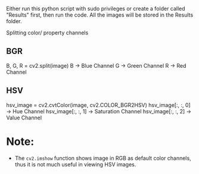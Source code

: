 Either run this python script with sudo privileges or create a folder called "Results" first, then run the code. All the images will be stored in the Results folder.

Splitting color/ property channels

## BGR
B, G, R = cv2.split(image)
B -> Blue Channel
G -> Green Channel
R -> Red Channel

## HSV
hsv_image = cv2.cvtColor(image, cv2.COLOR_BGR2HSV)
hsv_image[:, :, 0] -> Hue Channel
hsv_image[:, :, 1] -> Saturation Channel
hsv_image[:, :, 2] -> Value Channel

Note: 
=====
- The `cv2.imshow` function shows image in RGB as default color channels, thus it is not much useful in viewing HSV images.

